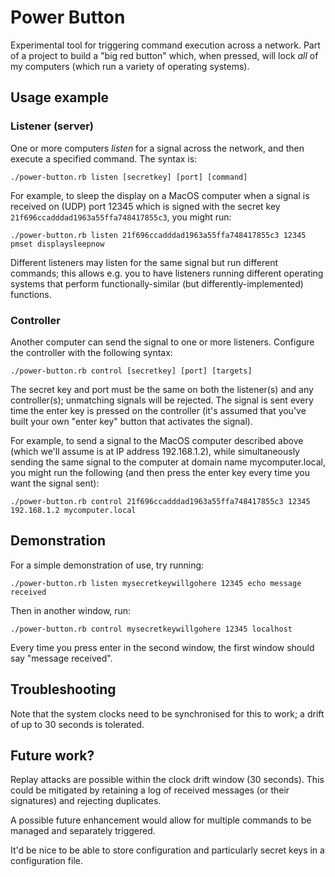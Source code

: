# Power Button

Experimental tool for triggering command execution across a network. Part of a project to build a "big red button" which, when pressed, will lock _all_ of my computers (which run a variety of operating systems).

## Usage example

### Listener (server)

One or more computers _listen_ for a signal across the network, and then execute a specified command. The syntax is:

`./power-button.rb listen [secretkey] [port] [command]`

For example, to sleep the display on a MacOS computer when a signal is received on (UDP) port 12345 which is signed with the secret key `21f696ccadddad1963a55ffa748417855c3`, you might run:

`./power-button.rb listen 21f696ccadddad1963a55ffa748417855c3 12345 pmset displaysleepnow`

Different listeners may listen for the same signal but run different commands; this allows e.g. you to have listeners running different operating systems that perform functionally-similar (but differently-implemented) functions.

### Controller

Another computer can send the signal to one or more listeners. Configure the controller with the following syntax:

`./power-button.rb control [secretkey] [port] [targets]`

The secret key and port must be the same on both the listener(s) and any controller(s); unmatching signals will be rejected. The signal is sent every time the enter key is pressed on the controller (it's assumed that you've built your own "enter key" button that activates the signal).

For example, to send a signal to the MacOS computer described above (which we'll assume is at IP address 192.168.1.2), while simultaneously sending the same signal to the computer at domain name mycomputer.local, you might run the following (and then press the enter key every time you want the signal sent):

`./power-button.rb control 21f696ccadddad1963a55ffa748417855c3 12345 192.168.1.2 mycomputer.local`

## Demonstration

For a simple demonstration of use, try running:

`./power-button.rb listen mysecretkeywillgohere 12345 echo message received`

Then in another window, run:

`./power-button.rb control mysecretkeywillgohere 12345 localhost`

Every time you press enter in the second window, the first window should say "message received".

## Troubleshooting

Note that the system clocks need to be synchronised for this to work; a drift of up to 30 seconds is tolerated.

## Future work?

Replay attacks are possible within the clock drift window (30 seconds). This could be mitigated by retaining a log of received messages (or their signatures) and rejecting duplicates.

A possible future enhancement would allow for multiple commands to be managed and separately triggered.

It'd be nice to be able to store configuration and particularly secret keys in a configuration file.
